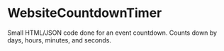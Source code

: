 # WebsiteCountdownTimer
Small HTML/JSON code done for an event countdown. Counts down by days, hours, minutes, and seconds.
